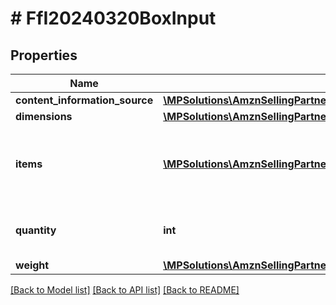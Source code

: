 # # FfI20240320BoxInput

## Properties

Name | Type | Description | Notes
------------ | ------------- | ------------- | -------------
**content_information_source** | [**\MPSolutions\AmznSellingPartnerApi\Models\FulfillmentInbound20240320\FfI20240320BoxContentInformationSource**](FfI20240320BoxContentInformationSource.md) |  |
**dimensions** | [**\MPSolutions\AmznSellingPartnerApi\Models\FulfillmentInbound20240320\FfI20240320Dimensions**](FfI20240320Dimensions.md) |  |
**items** | [**\MPSolutions\AmznSellingPartnerApi\Models\FulfillmentInbound20240320\FfI20240320ItemInput[]**](FfI20240320ItemInput.md) | The items and their quantity in the box. This must be empty if the box &#x60;contentInformationSource&#x60; is &#x60;BARCODE_2D&#x60; or &#x60;MANUAL_PROCESS&#x60;. | [optional]
**quantity** | **int** | The number of containers where all other properties like weight or dimensions are identical. |
**weight** | [**\MPSolutions\AmznSellingPartnerApi\Models\FulfillmentInbound20240320\FfI20240320Weight**](FfI20240320Weight.md) |  |

[[Back to Model list]](../../README.md#models) [[Back to API list]](../../README.md#endpoints) [[Back to README]](../../README.md)
